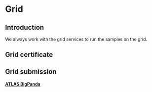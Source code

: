 # Grid

## Introduction

We always work with the grid services to run the samples on the grid. 

## Grid certificate

## Grid submission

#### [ATLAS BigPanda](https://bigpanda.cern.ch/)


